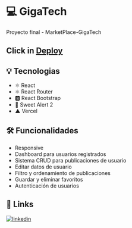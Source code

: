 # 💻 GigaTech
Proyecto final - MarketPlace-GigaTech
## Click in [Deploy](https://giga-tech-proyecto-final.vercel.app/ "GigaTech")

## 💡 Tecnologias

- ⚛️ React
- ⚛️ React Router
- 🅱️ React Bootstrap
- 🍩 Sweet Alert 2
- ▲ Vercel

## 🛠 Funcionalidades

- Responsive
- Dashboard para usuarios registrados
- Sistema CRUD para publicaciones de usuario
- Editar datos de usuario
- Filtro y ordenamiento de publicaciones
- Guardar y eliminar favoritos
- Autenticación de usuarios

## 🔗 Links

[![linkedin](https://img.shields.io/badge/linkedin-0A66C2?style=for-the-badge&logo=linkedin&logoColor=white)](https://www.linkedin.com/in/mauricio-lobos-figueroa-9a0130248/)